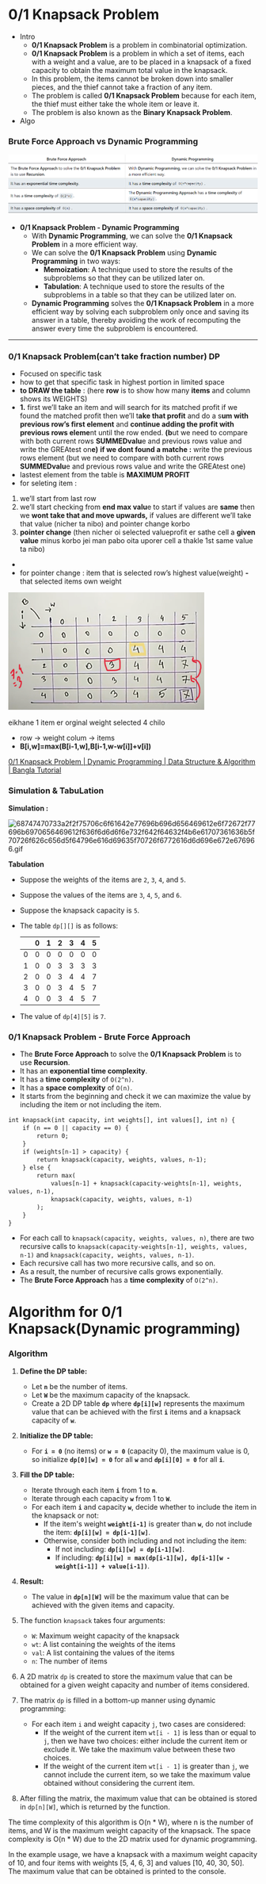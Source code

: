 # 0/1 Knapsack Problem

- Intro
    - **0/1 Knapsack Problem** is a problem in combinatorial optimization.
    - **0/1 Knapsack Problem** is a problem in which a set of items, each with a weight and a value, are to be placed in a knapsack of a fixed capacity to obtain the maximum total value in the knapsack.
    - In this problem, the items cannot be broken down into smaller pieces, and the thief cannot take a fraction of any item.
    - The problem is called **0/1 Knapsack Problem** because for each item, the thief must either take the whole item or leave it.
    - The problem is also known as the **Binary Knapsack Problem**.
- Algo
    
    

### **Brute Force Approach vs Dynamic Programming**

![Untitled](0%201%20Knapsack%20Problem%2040c13dab037e47b3a14a921278bf1938/Untitled.png)

- **0/1 Knapsack Problem - Dynamic Programming**
    - With **Dynamic Programming**, we can solve the **0/1 Knapsack Problem** in a more efficient way.
    - We can solve the **0/1 Knapsack Problem** using **Dynamic Programming** in two ways:
        - **Memoization**: A technique used to store the results of the subproblems so that they can be utilized later on.
        - **Tabulation**: A technique used to store the results of the subproblems in a table so that they can be utilized later on.
    - **Dynamic Programming** solves the **0/1 Knapsack Problem** in a more efficient way by solving each subproblem only once and saving its answer in a table, thereby avoiding the work of recomputing the answer every time the subproblem is encountered.

---

### **0/1 Knapsack Problem(can’t take fraction number) DP**

- Focused on specific task
- how to get that specific task in highest portion in limited space
- **to DRAW the table** : (here **row** is to show how many **items** and column shows its WEIGHTS)
- **1.** first we’ll take an item and will search for its matched profit if we found the matched profit then we’ll t**ake that profit** and do a s**um with previous row’s first element** and **continue adding the profit with previous rows eleme**nt until the row ended.   **(b**ut we need to compare with both current rows **SUMMEDvalu**e and previous rows value and write the GREAtest on**e)**
**if we dont found a matche :** write the previous rows element (but we need to compare with both current rows **SUMMEDvalu**e and previous rows value and write the GREAtest one)
- lastest element from the table is **MAXIMUM PROFIT**
- for seleting item :
1. we’ll start from last row
2. we’ll start checking from **end max valu**e to start if values are **same** then we **wont take that and move upwards,** if values are different we’ll take that value  (nicher ta nibo) and pointer change korbo
3. **pointer change** (then nicher oi selected valueprofit er sathe cell a **given value** minus korbo jei man pabo  oita  uporer cell a thakle  1st same value ta nibo)
- 
- for pointer change :
item that is selected row’s highest value(weight) **-** that selected items own weight

![eikhane 1 item er orginal weight selected 4 chilo](Untitled%201.png)

eikhane 1 item er orginal weight selected 4 chilo

- row → weight
colum → items
- **B[i,w]=max(B[i-1,w],B[i-1,w-w[i]]+v[i])**

[0/1 Knapsack Problem | Dynamic Programming | Data Structure & Algorithm | Bangla Tutorial](https://www.youtube.com/watch?v=9fMYQoS1h7o)

### Simulation & TabuLation

**Simulation :**

![68747470733a2f2f75706c6f61642e77696b696d656469612e6f72672f77696b6970656469612f636f6d6d6f6e732f642f64632f4b6e61707361636b5f70726f626c656d5f64796e616d69635f70726f6772616d6d696e672e676966.gif](0%201%20Knapsack%20Problem%2040c13dab037e47b3a14a921278bf1938/68747470733a2f2f75706c6f61642e77696b696d656469612e6f72672f77696b6970656469612f636f6d6d6f6e732f642f64632f4b6e61707361636b5f70726f626c656d5f64796e616d69635f70726f6772616d6d696e672e676966.gif)

**Tabulation**

- Suppose the weights of the items are `2`, `3`, `4`, and `5`.
- Suppose the values of the items are `3`, `4`, `5`, and `6`.
- Suppose the knapsack capacity is `5`.
- The table `dp[][]` is as follows:
    
    
    |  | 0 | 1 | 2 | 3 | 4 | 5 |
    | --- | --- | --- | --- | --- | --- | --- |
    | 0 | 0 | 0 | 0 | 0 | 0 | 0 |
    | 1 | 0 | 0 | 3 | 3 | 3 | 3 |
    | 2 | 0 | 0 | 3 | 4 | 4 | 7 |
    | 3 | 0 | 0 | 3 | 4 | 5 | 7 |
    | 4 | 0 | 0 | 3 | 4 | 5 | 7 |
- The value of `dp[4][5]` is `7`.

### **0/1 Knapsack Problem - Brute Force Approach**

- The **Brute Force Approach** to solve the **0/1 Knapsack Problem** is to use **Recursion**.
- It has an **exponential time complexity**.
- It has a **time complexity** of `O(2^n)`.
- It has a **space complexity** of `O(n)`.
- It starts from the beginning and check it we can maximize the value by including the item or not including the item.

```
int knapsack(int capacity, int weights[], int values[], int n) {
    if (n == 0 || capacity == 0) {
        return 0;
    }
    if (weights[n-1] > capacity) {
        return knapsack(capacity, weights, values, n-1);
    } else {
        return max(
            values[n-1] + knapsack(capacity-weights[n-1], weights, values, n-1),
            knapsack(capacity, weights, values, n-1)
        );
    }
}
```

- For each call to `knapsack(capacity, weights, values, n)`, there are two recursive calls to `knapsack(capacity-weights[n-1], weights, values, n-1)` and `knapsack(capacity, weights, values, n-1)`.
- Each recursive call has two more recursive calls, and so on.
- As a result, the number of recursive calls grows exponentially.
- The **Brute Force Approach** has a **time complexity** of `O(2^n)`.

# Algorithm for 0/1 Knapsack(Dynamic programming)

### **Algorithm**

1. **Define the DP table:**
    - Let **`n`** be the number of items.
    - Let **`W`** be the maximum capacity of the knapsack.
    - Create a 2D DP table **`dp`** where **`dp[i][w]`** represents the maximum value that can be achieved with the first **`i`** items and a knapsack capacity of **`w`**.
2. **Initialize the DP table:**
    - For **`i = 0`** (no items) or **`w = 0`** (capacity 0), the maximum value is 0, so initialize **`dp[0][w] = 0`** for all **`w`** and **`dp[i][0] = 0`** for all **`i`**.
3. **Fill the DP table:**
    - Iterate through each item **`i`** from 1 to **`n`**.
    - Iterate through each capacity **`w`** from 1 to **`W`**.
    - For each item **`i`** and capacity **`w`**, decide whether to include the item in the knapsack or not:
        - If the item's weight **`weight[i-1]`** is greater than **`w`**, do not include the item: **`dp[i][w] = dp[i-1][w]`**.
        - Otherwise, consider both including and not including the item:
            - If not including: **`dp[i][w] = dp[i-1][w]`**.
            - If including: **`dp[i][w] = max(dp[i-1][w], dp[i-1][w - weight[i-1]] + value[i-1])`**.
4. **Result:**
    - The value in **`dp[n][W]`** will be the maximum value that can be achieved with the given items and capacity.

1. The function `knapsack` takes four arguments:
    - `W`: Maximum weight capacity of the knapsack
    - `wt`: A list containing the weights of the items
    - `val`: A list containing the values of the items
    - `n`: The number of items
2. A 2D matrix `dp` is created to store the maximum value that can be obtained for a given weight capacity and number of items considered.
3. The matrix `dp` is filled in a bottom-up manner using dynamic programming:
    - For each item `i` and weight capacity `j`, two cases are considered:
        - If the weight of the current item `wt[i - 1]` is less than or equal to `j`, then we have two choices: either include the current item or exclude it. We take the maximum value between these two choices.
        - If the weight of the current item `wt[i - 1]` is greater than `j`, we cannot include the current item, so we take the maximum value obtained without considering the current item.
4. After filling the matrix, the maximum value that can be obtained is stored in `dp[n][W]`, which is returned by the function.

The time complexity of this algorithm is O(n * W), where n is the number of items, and W is the maximum weight capacity of the knapsack. The space complexity is O(n * W) due to the 2D matrix used for dynamic programming.

In the example usage, we have a knapsack with a maximum weight capacity of 10, and four items with weights [5, 4, 6, 3] and values [10, 40, 30, 50]. The maximum value that can be obtained is printed to the console.